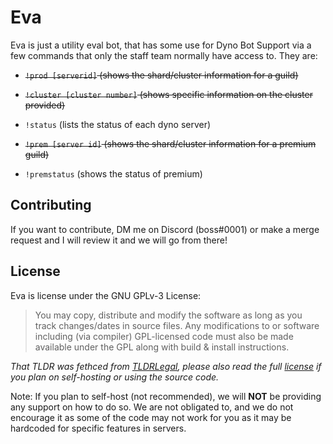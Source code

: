 # Eva 
Eva is just a utility eval bot, that has some use for Dyno Bot Support via a few commands that only the staff team normally have access to. They are: 
- ~~`!prod [serverid]` (shows the shard/cluster information for a guild)~~

- ~~`!cluster [cluster number]` (shows specific information on the cluster provided)~~

- `!status` (lists the status of each dyno server)

- ~~`!prem [server id]` (shows the shard/cluster information for a premium guild)~~

- `!premstatus` (shows the status of premium)

## Contributing 
If you want to contribute, DM me on Discord (boss#0001) or make a merge request and I will review it and we will go from there! 

## License 
Eva is license under the GNU GPLv-3 License: 
> You may copy, distribute and modify the software as long as you track changes/dates in source files. Any modifications to or software including (via compiler) GPL-licensed code must also be made available under the GPL along with build & install instructions.

*That TLDR was fethced from [TLDRLegal](https://tldrlegal.com/license/gnu-general-public-license-v3-(gpl-3)), please also read the full [license](https://github.com/Bossaidy/eva/blob/master/LICENSE) if you plan on self-hosting or using the source code.* 

Note: If you plan to self-host (not recommended), we will **NOT** be providing any support on how to do so. We are not obligated to, and we do not encourage it as some of the code may not work for you as it may be hardcoded for specific features in servers. 